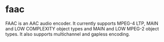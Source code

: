 # faac
FAAC is an AAC audio encoder. It currently supports MPEG-4 LTP, MAIN and LOW COMPLEXITY object types and MAIN and LOW MPEG-2 object types. It also supports multichannel and gapless encoding.
